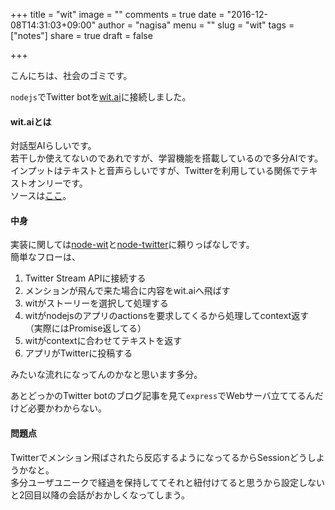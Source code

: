 +++
title = "wit"
image = ""
comments = true
date = "2016-12-08T14:31:03+09:00"
author = "nagisa"
menu = ""
slug = "wit"
tags = ["notes"]
share = true
draft = false

+++

こんにちは、社会のゴミです。  
<!--more-->  
`nodejs`でTwitter botを[wit.ai](http://wit.ai)に接続しました。  

#### wit.aiとは

対話型AIらしいです。  
若干しか使えてないのであれですが、学習機能を搭載しているので多分AIです。  
インプットはテキストと音声らしいですが、Twitterを利用している関係でテキストオンリーです。  
ソースは[ここ](https://github.com/dust-box/homoyo)。

#### 中身

実装に関しては[node-wit](https://github.com/wit-ai/node-wit)と[node-twitter](https://github.com/desmondmorris/node-twitter)に頼りっぱなしです。  
簡単なフローは、

1. Twitter Stream APIに接続する
2. メンションが飛んで来た場合に内容をwit.aiへ飛ばす
3. witがストーリーを選択して処理する
4. witがnodejsのアプリのactionsを要求してくるから処理してcontext返す（実際にはPromise返してる）
5. witがcontextに合わせてテキストを返す
6. アプリがTwitterに投稿する

みたいな流れになってんのかなと思います多分。  

あとどっかのTwitter botのブログ記事を見て`express`でWebサーバ立ててるんだけど必要かわからない。

#### 問題点

Twitterでメンション飛ばされたら反応するようになってるからSessionどうしようかなと。  
多分ユーザユニークで経過を保持しててそれと紐付けてると思うから設定しないと2回目以降の会話がおかしくなってしまう。
